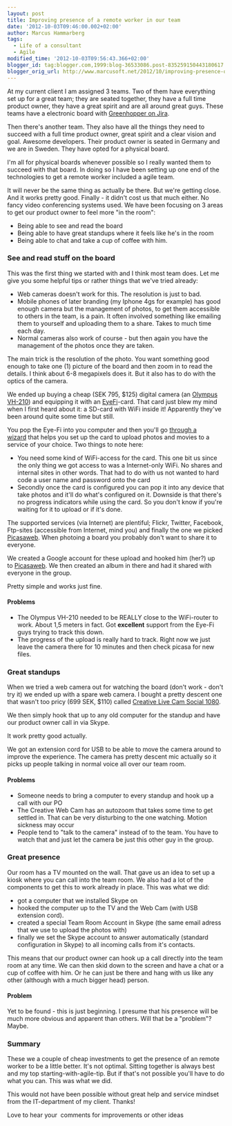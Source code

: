 ```yaml
---
layout: post
title: Improving presence of a remote worker in our team
date: '2012-10-03T09:46:00.002+02:00'
author: Marcus Hammarberg
tags:
  - Life of a consultant
  - Agile
modified_time: '2012-10-03T09:56:43.366+02:00'
blogger_id: tag:blogger.com,1999:blog-36533086.post-835259150443180617
blogger_orig_url: http://www.marcusoft.net/2012/10/improving-presence-of-remote-worker-in.html
---
```


At my current client I am assigned 3 teams. Two of them have
everything set up for a great team; they are seated together, they have
a full time product owner, they have a great spirit and are all around
great guys. These teams have a electronic board with
<a href="http://www.atlassian.com/software/greenhopper/overview"
target="_blank">Greenhopper on Jira</a>.

Then there's another team. They also have all the things they need to
succeed with a full time product owner, great spirit and a clear vision
and goal. Awesome developers. Their product owner is seated in Germany
and we are in Sweden. They have opted for a physical board.

I'm all for physical boards whenever possible so I really wanted them to
succeed with that board. In doing so I have been setting up one end of
the technologies to get a remote worker included a agile team.

It will never be the same thing as actually be there. But we're getting
close. And it works pretty good. Finally - it didn't cost us that much
either. No fancy video conferencing systems used.
We have been focusing on 3 areas to get our
product owner to feel more "in the room":

- Being able to see and read the board
- Being able to have great standups where it feels like he's in the
    room
- Being able to chat and take a cup of coffee with him.

### See and read stuff on the board

<div>

This was the first thing we started with and I think most team does. Let
me give you some helpful tips or rather things that we've tried already:

</div>

<div>

- Web cameras doesn't work for this. The resolution is just to bad.
- Mobile phones of later branding (my Iphone 4gs for example) has good
    enough camera but the management of photos, to get them accessible
    to others in the team, is a pain. It often involved something like
    emailing them to yourself and uploading them to a share. Takes to
    much time each day.
- Normal cameras also work of course - but then again you have the
    management of the photos once they are taken.

<div>

The main trick is the resolution of the photo. You want something good
enough to take one (1) picture of the board and then zoom in to read the
details. I think about 6-8 megapixels does it. But it also has to do
with the optics of the camera.

</div>

</div>

<div>

</div>

<div>

We ended up buying a cheap (SEK 795, $125) digital camera (an
<a href="http://www.imaging-resource.com/PRODS/VH210/VH210A.HTM"
target="_blank">Olympus VH-210</a>) and equipping it with an
<a href="http://www.eye.fi/" target="_blank">EyeFi</a>-card. That card
just blew my mind when I first heard about it: a SD-card with WiFi
inside it! Apparently they've been around quite some time but still.

</div>

<div>

</div>

<div>

You pop the Eye-Fi into you computer and then you'll go
<a href="http://support.eye.fi/cards/start/setup-eye-fi-card/"
target="_blank">through a wizard</a> that helps you set up the card to
upload photos and movies to a service of your choice. Two things to note
here:

</div>

<div>

- You need some kind of WiFi-access for the card. This one bit us
    since the only thing we got access to was a Internet-only WiFi. No
    shares and internal sites in other words. That had to do with us not
    wanted to hard code a user name and password onto the card
- Secondly once the card is configured you can pop it into any device
    that take photos and it'll do what's configured on it. Downside is
    that there's no progress indicators while using the card. So you
    don't know if you're waiting for it to upload or if it's done.

<div>

The supported services (via Internet) are plentiful; Flickr, Twitter,
Facebook, Ftp-sites (accessible from Internet, mind you) and finally the
one we picked
<a href="https://picasaweb.google.com/" target="_blank">Picasaweb</a>.
When photoing a board you probably don't want to share it to everyone.

</div>

</div>

<div>

</div>

<div>

We created a Google account for these upload and hooked him (her?) up
to <a href="https://picasaweb.google.com/" target="_blank">Picasaweb</a>.
We then created an album in there and had it shared with everyone in the
group.

</div>

<div>

</div>

<div>

Pretty simple and works just fine.

</div>

#### Problems

<div>

- The Olympus VH-210 needed to be REALLY close to the WiFi-router to
    work. About 1,5 meters in fact. Got **excellent** support from the
    Eye-Fi guys trying to track this down.
- The progress of the upload is really hard to track. Right now we
    just leave the camera there for 10 minutes and then check picasa for
    new files.

</div>

### Great standups

<div>

When we tried a web camera out for watching the board (don't work -
don't try it) we ended up with a spare web camera. I bought a pretty
descent one that wasn't too pricy (699 SEK, $110) called <a
href="http://www.webhallen.com/se-sv/hardvara/127224-creative_webcam_live_cam_socialize_hd_1080/"
target="_blank">Creative Live Cam Social 1080</a>.

</div>

<div>

</div>

<div>

We then simply hook that up to any old computer for the standup and have
our product owner call in via Skype.

</div>

<div>

</div>

<div>

It work pretty good actually.

</div>

<div>

</div>

<div>

We got an extension cord for USB to be able to move the camera around to
improve the experience. The camera has pretty descent mic actually so it
picks up people talking in normal voice all over our team room.

</div>

#### Problems

<div>

- Someone needs to bring a computer to every standup and hook up a
    call with our PO
- The Creative Web Cam has an autozoom that takes some time to get
    settled in. That can be very disturbing to the one watching. Motion
    sickness may occur
- People tend to "talk to the camera" instead of to the team. You have
    to watch that and just let the camera be just this other guy in the
    group.

### Great presence

</div>

<div>

Our room has a TV mounted on the wall. That gave us an idea to set up a
kiosk where you can call into the team room. We also had a lot of the
components to get this to work already in place. This was what we did:

</div>

<div>

- got a computer that we installed Skype on
- hooked the computer up to the TV and the Web Cam (with USB extension
    cord).
- created a special Team Room Account in Skype (the same email adress
    that we use to upload the photos with)
- finally we set the Skype account to answer automatically (standard
    configuration in Skype) to all incoming calls from it's contacts.

<div>

This means that our product owner can hook up a call directly into the
team room at any time. We can then skid down to the screen and have a
chat or a cup of coffee with him. Or he can just be there and hang with
us like any other (although with a much bigger head) person.

</div>

</div>

#### Problem

<div>

Yet to be found - this is just beginning. I presume that
his presence will be much more obvious and apparent than others. Will
that be a "problem"? Maybe.

</div>

### Summary

<div>

These we a couple of cheap investments to get the presence of an remote
worker to be a little better. It's not optimal. Sitting together is
always best and my top starting-with-agile-tip. But if that's not
possible you'll have to do what you can. This was what we did.

This would not have been possible without great help and service mindset
from the IT-department of my client. Thanks!

</div>

<div>

</div>

<div>

Love to hear your  comments for improvements or other ideas

</div>

<div>

</div>

